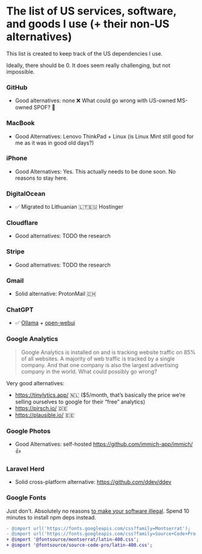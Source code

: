 # The list of US services, software, and goods I use (+ their non-US alternatives)

This list is created to keep track of the US dependencies I use. 

Ideally, there should be 0. It does seem really challenging, but not impossible.

### GitHub 

- Good alternatives: none ❌ What could go wrong with US-owned MS-owned SPOF? 🤦

### MacBook

- Good Alternatives: Lenovo ThinkPad + Linux (is Linux Mint still good for me as it was in good old days?)

### iPhone

- Good Alternatives: Yes. This actually needs to be done soon. No reasons to stay here.

### DigitalOcean

- ✅ Migrated to Lithuanian 🇱🇹🇪🇺 Hostinger

### Cloudflare

- Good alternatives: TODO the research

### Stripe

- Good alternatives: TODO the research

### Gmail

- Solid alternative: ProtonMail 🇨🇭

### ChatGPT

- ✅ [Ollama](https://github.com/ollama/ollama) + [open-webui](https://github.com/open-webui/open-webui)

### Google Analytics

> Google Analytics is installed on and is tracking website traffic on 85% of all websites.
> A majority of web traffic is tracked by a single company.
> And that one company is also the largest advertising company in the world.
> What could possibly go wrong?

Very good alternatives:

- https://tinylytics.app/ 🇳🇱 ($5/month, that’s basically the price we’re selling ourselves to google for their “free” analytics)
- https://pirsch.io/ 🇩🇪
- https://plausible.io/ 🇪🇪

### Google Photos

- Good Alternatives: self-hosted https://github.com/immich-app/immich/ 👍

### Laravel Herd

- Solid cross-platform alternative: https://github.com/ddev/ddev

### Google Fonts

Just don't. Absolutely no reasons [to make your software illegal](https://thehackernews.com/2022/01/german-court-rules-websites-embedding.html). Spend 10 minutes to install npm deps instead.

```diff
- @import url('https://fonts.googleapis.com/css?family=Montserrat');
- @import url('https://fonts.googleapis.com/css?family=Source+Code+Pro'); // Source Code Pro font
+ @import '@fontsource/montserrat/latin-400.css';
+ @import '@fontsource/source-code-pro/latin-400.css';
```
